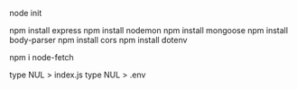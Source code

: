 node init

npm install express
npm install nodemon
npm install mongoose
npm install body-parser
npm install cors
npm install dotenv

npm i node-fetch

type NUL > index.js
type NUL > .env



